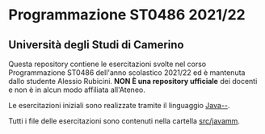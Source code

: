 # Programmazione ST0486 2021/22
## Università degli Studi di Camerino

Questa repository contiene le esercitazioni svolte nel corso Programmazione ST0486 dell'anno scolastico 2021/22
ed è mantenuta dallo studente Alessio Rubicini. **NON È una repository ufficiale** dei docenti e
non è in alcun modo affiliata all'Ateneo.

Le esercitazioni iniziali sono realizzate tramite il linguaggio [Java--](http://www.pilucrescenzi.it/goccedijava/).

Tutti i file delle esercitazioni sono contenuti nella cartella [src/javamm](src/javamm).